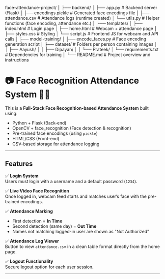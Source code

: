 face-attendance-project/
│
├── backend/
│   ├── app.py                # Backend server (Flask)
│   ├── encodings.pickle      # Generated face encodings file
│   ├── attendance.csv        # Attendance logs (runtime created)
│   └── utils.py              # Helper functions (face encoding, attendance etc.)
│
├── templates/
│   ├── index.html            # Login page
│   ├── home.html        # Webcam + attendance page
│   ├── styles.css            # Styling
│   └── script.js             # Frontend JS for webcam and API calls
│
├── model-training/
│   ├── encode_faces.py       # Face encoding generation script
│   ├── dataset/              # Folders per person containing images
│   │    ├── Aayush/
│   │    ├── Dipayan/
│   │    └── Prateek/
│   └── requirements.txt      # Dependencies for training
│
└── README.md                 # Project overview and instructions




# 📷 Face Recognition Attendance System 🧑‍💻

This is a **Full-Stack Face Recognition-based Attendance System** built using:

-  Python + Flask (Back-end)
-  OpenCV + face_recognition (Face detection & recognition)
-  Pre-trained face encodings (using `pickle`)
-  HTML/CSS (Front-end)
-  CSV-based storage for attendance logging

---

##  Features

✅ **Login System**  
Users must login with a username and a default password (`1234`).

✅ **Live Video Face Recognition**  
Once logged in, webcam feed starts and matches user’s face with the pre-trained encodings.

✅ **Attendance Marking**  
- First detection = **In Time**
- Second detection (same day) = **Out Time**
- Names not matching logged-in user are shown as "Not Authorized"

✅ **Attendance Log Viewer**  
Button to view `attendance.csv` in a clean table format directly from the home page.

✅ **Logout Functionality**  
Secure logout option for each user session.

---




